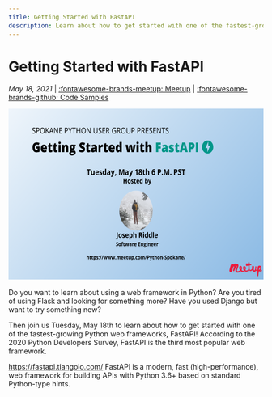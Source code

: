 ```yaml
---
title: Getting Started with FastAPI
description: Learn about how to get started with one of the fastest-growing Python web frameworks, FastAPI!
---
```


# Getting Started with FastAPI

_May 18, 2021_ | [:fontawesome-brands-meetup: Meetup](https://www.meetup.com/Python-Spokane/events/278050092/) | [:fontawesome-brands-github: Code Samples](https://github.com/python-spokane/getting-started-with-fastapi)

<img src="/img/getting-started-with-fastapi.png" width="600" height="337.5">

Do you want to learn about using a web framework in Python?
Are you tired of using Flask and looking for something more?
Have you used Django but want to try something new?

Then join us Tuesday, May 18th to learn about how to get started with one of the fastest-growing Python web frameworks, FastAPI! According to the 2020 Python Developers Survey, FastAPI is the third most popular web framework.

https://fastapi.tiangolo.com/
FastAPI is a modern, fast (high-performance), web framework for building APIs with Python 3.6+ based on standard Python-type hints.

